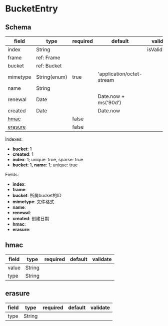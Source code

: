 # BucketEntry

## Schema

| field               | type         | required | default                   | validate     |
| ------------------- | ------------ | -------- | ------------------------- | ------------ |
| index               | String       |          |                           | isValidIndex |
| frame               | ref: Frame   |          |                           |              |
| bucket              | ref: Bucket  |          |                           |              |
| mimetype            | String(enum) | true     | 'application/octet-stream |              |
| name                | String       |          |                           |              |
| renewal             | Date         |          | Date.now + ms('90d')      |              |
| created             | Date         |          | Date.now                  |              |
| [hmac](#hmac)       |              | false    |                           |              |
| [erasure](#erasure) |              | false    |                           |              |

Indexes:

* **bucket**: 1
* **created**: 1
* **index**: 1; unique: true, sparse: true
* **bucket**: 1, **name**: 1; unique: true

Fields:

* **index**:
* **frame**:
* **bucket**: 所属bucket的ID
* **mimetype**: 文件格式
* **name**:
* **renewal**:
* **created**: 创建日期
* **hmac**:
* **erasure**:

## hmac

| field | type   | required | default | validate |
| ----- | ------ | -------- | ------- | -------- |
| value | String |          |         |          |
| type  | String |          |         |          |

## erasure

| field | type   | required | default | validate |
| ----- | ------ | -------- | ------- | -------- |
| type  | String |          |         |          |
